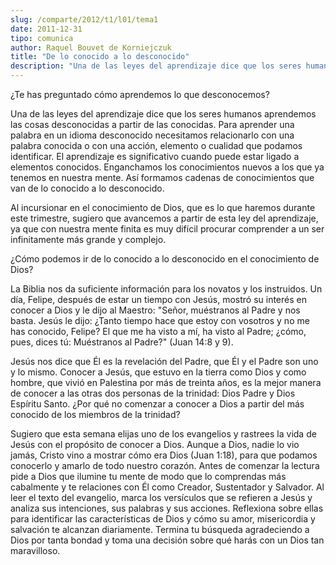 ```yaml
---
slug: /comparte/2012/t1/l01/tema1
date: 2011-12-31
tipo: comunica
author: Raquel Bouvet de Korniejczuk
title: "De lo conocido a lo desconocido"
description: "Una de las leyes del aprendizaje dice que los seres humanos aprendemos las  cosas desconocidas a partir de las conocidas. Para aprender una palabra en un  idioma desconocido necesitamos relacionarlo con una palabra conocida o con una  acción, elemento o cualidad que podamos id..."
---
```


¿Te has preguntado cómo aprendemos lo que desconocemos?

Una de las leyes del aprendizaje dice que los seres humanos aprendemos las cosas desconocidas a partir de las conocidas. Para aprender una palabra en un idioma desconocido necesitamos relacionarlo con una palabra conocida o con una acción, elemento o cualidad que podamos identificar. El aprendizaje es significativo cuando puede estar ligado a elementos conocidos. Enganchamos los conocimientos nuevos a los que ya tenemos en nuestra mente. Así formamos cadenas de conocimientos que van de lo conocido a lo desconocido.

Al incursionar en el conocimiento de Dios, que es lo que haremos durante este trimestre, sugiero que avancemos a partir de esta ley del aprendizaje, ya que con nuestra mente finita es muy difícil procurar comprender a un ser infinitamente más grande y complejo.

¿Cómo podemos ir de lo conocido a lo desconocido en el conocimiento de Dios?

La Biblia nos da suficiente información para los novatos y los instruidos. Un día, Felipe, después de estar un tiempo con Jesús, mostró su interés en conocer a Dios y le dijo al Maestro: "Señor, muéstranos al Padre y nos basta. Jesús le dijo: ¿Tanto tiempo hace que estoy con vosotros y no me has conocido, Felipe? El que me ha visto a mí, ha visto al Padre; ¿cómo, pues, dices tú: Muéstranos al Padre?" (Juan 14:8 y 9).

Jesús nos dice que Él es la revelación del Padre, que Él y el Padre son uno y lo mismo. Conocer a Jesús, que estuvo en la tierra como Dios y como hombre, que vivió en Palestina por más de treinta años, es la mejor manera de conocer a las otras dos personas de la trinidad: Dios Padre y Dios Espíritu Santo. ¿Por qué no comenzar a conocer a Dios a partir del más conocido de los miembros de la trinidad?

Sugiero que esta semana elijas uno de los evangelios y rastrees la vida de Jesús con el propósito de conocer a Dios. Aunque a Dios, nadie lo vio jamás, Cristo vino a mostrar cómo era Dios (Juan 1:18), para que podamos conocerlo y amarlo de todo nuestro corazón. Antes de comenzar la lectura pide a Dios que ilumine tu mente de modo que lo comprendas más cabalmente y te relaciones con Él como Creador, Sustentador y Salvador. Al leer el texto del evangelio, marca los versículos que se refieren a Jesús y analiza sus intenciones, sus palabras y sus acciones. Reflexiona sobre ellas para identificar las características de Dios y cómo su amor, misericordia y salvación te alcanzan diariamente. Termina tu búsqueda agradeciendo a Dios por tanta bondad y toma una decisión sobre qué harás con un Dios tan maravilloso.
